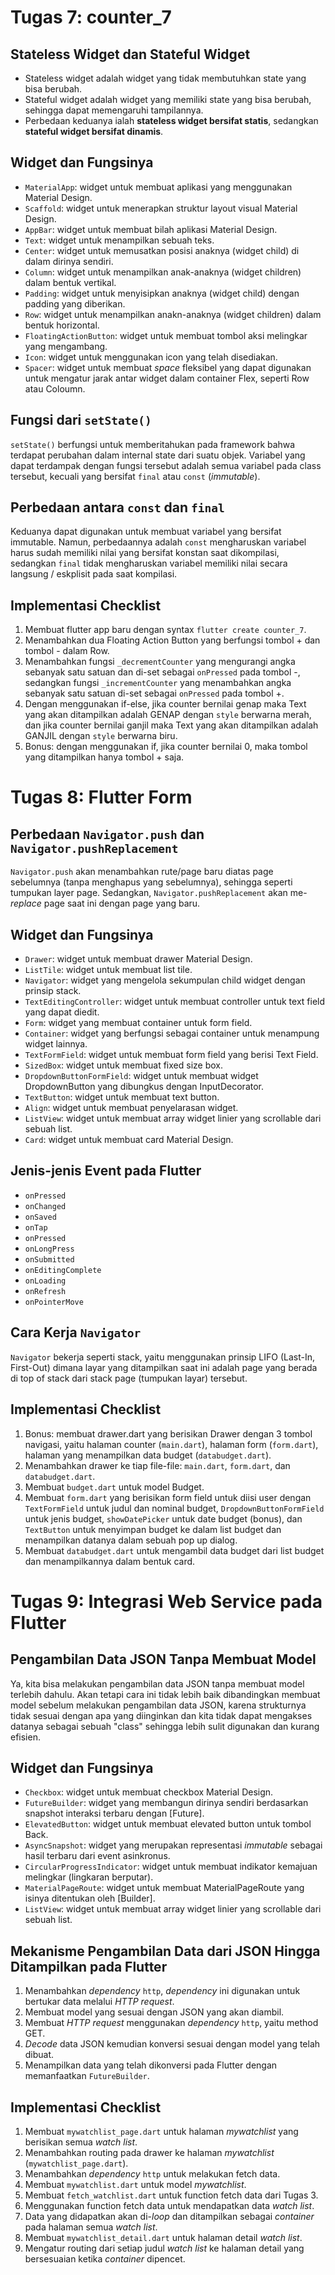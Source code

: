 # **Tugas 7: counter_7**

## Stateless Widget dan Stateful Widget
- Stateless widget adalah widget yang tidak membutuhkan state yang bisa berubah.
- Stateful widget adalah widget yang memiliki state yang bisa berubah, sehingga dapat memengaruhi tampilannya.
- Perbedaan keduanya ialah **stateless widget bersifat statis**, sedangkan **stateful widget bersifat dinamis**.

## Widget dan Fungsinya
- `MaterialApp`: widget untuk membuat aplikasi yang menggunakan Material Design.
- `Scaffold`: widget untuk menerapkan struktur layout visual Material Design.
- `AppBar`: widget untuk membuat bilah aplikasi Material Design.
- `Text`: widget untuk menampilkan sebuah teks.
- `Center`: widget untuk memusatkan posisi anaknya (widget child) di dalam dirinya sendiri.
- `Column`: widget untuk menampilkan anak-anaknya (widget children) dalam bentuk vertikal.
- `Padding`: widget untuk menyisipkan anaknya (widget child) dengan padding yang diberikan. 
- `Row`: widget untuk menampilkan anakn-anaknya (widget children) dalam bentuk horizontal.
- `FloatingActionButton`: widget untuk membuat tombol aksi melingkar yang mengambang.
- `Icon`: widget untuk menggunakan icon yang telah disediakan.
- `Spacer`: widget untuk membuat *space* fleksibel yang dapat digunakan untuk mengatur jarak antar widget dalam container Flex, seperti Row atau Coloumn.

## Fungsi dari `setState()`
`setState()` berfungsi untuk memberitahukan pada framework bahwa terdapat perubahan dalam internal state dari suatu objek.
Variabel yang dapat terdampak dengan fungsi tersebut adalah semua variabel pada class tersebut, kecuali yang bersifat `final` atau `const` (*immutable*). 

## Perbedaan antara `const` dan `final`
Keduanya dapat digunakan untuk membuat variabel yang bersifat immutable. Namun, perbedaannya adalah `const` mengharuskan variabel harus sudah memiliki nilai yang bersifat konstan saat dikompilasi, sedangkan `final` tidak mengharuskan variabel memiliki nilai secara langsung / eskplisit pada saat kompilasi.

## Implementasi Checklist
1. Membuat flutter app baru dengan syntax `flutter create counter_7`.
2. Menambahkan dua Floating Action Button yang berfungsi tombol + dan tombol - dalam Row.
3. Menambahkan fungsi `_decrementCounter` yang mengurangi angka sebanyak satu satuan dan di-set sebagai `onPressed` pada tombol -, sedangkan fungsi `_incrementCounter` yang menambahkan angka sebanyak satu satuan di-set sebagai `onPressed` pada tombol +.
4. Dengan menggunakan if-else, jika counter bernilai genap maka Text yang akan ditampilkan adalah GENAP dengan `style` berwarna merah, dan jika counter bernilai ganjil maka Text yang akan ditampilkan adalah GANJIL dengan `style` berwarna biru.
5. Bonus: dengan menggunakan if, jika counter bernilai 0, maka tombol yang ditampilkan hanya tombol + saja.


# **Tugas 8: Flutter Form**

## Perbedaan `Navigator.push` dan `Navigator.pushReplacement`
`Navigator.push` akan menambahkan rute/page baru diatas page sebelumnya (tanpa menghapus yang sebelumnya), sehingga seperti tumpukan layer page. Sedangkan, `Navigator.pushReplacement` akan me-*replace* page saat ini dengan page yang baru. 

## Widget dan Fungsinya
- `Drawer`: widget untuk membuat drawer Material Design.
- `ListTile`: widget untuk membuat list tile.
- `Navigator`: widget yang mengelola sekumpulan child widget dengan prinsip stack.
- `TextEditingController`: widget untuk membuat controller untuk text field yang dapat diedit.
- `Form`: widget yang membuat container untuk form field.
- `Container`: widget yang berfungsi sebagai container untuk menampung widget lainnya.
- `TextFormField`: widget untuk membuat form field yang berisi Text Field.
- `SizedBox`: widget untuk membuat fixed size box.
- `DropdownButtonFormField`: widget untuk membuat widget DropdownButton yang dibungkus dengan InputDecorator.
- `TextButton`: widget untuk membuat text button.
- `Align`: widget untuk membuat penyelarasan widget.
- `ListView`: widget untuk membuat array widget linier yang scrollable dari sebuah list.
- `Card`: widget untuk membuat card Material Design.

## Jenis-jenis Event pada Flutter
- `onPressed`
- `onChanged`
- `onSaved`
- `onTap`
- `onPressed`
- `onLongPress`
- `onSubmitted`
- `onEditingComplete`
- `onLoading`
- `onRefresh`
- `onPointerMove`

## Cara Kerja `Navigator`
`Navigator` bekerja seperti stack, yaitu menggunakan prinsip LIFO (Last-In, First-Out) dimana layar yang ditampilkan saat ini adalah page yang berada di top of stack dari stack page (tumpukan layar) tersebut. 

## Implementasi Checklist
1. Bonus: membuat drawer.dart yang berisikan Drawer dengan 3 tombol navigasi, yaitu halaman counter (`main.dart`), halaman form (`form.dart`), halaman yang menampilkan data budget (`databudget.dart`).
2. Menambahkan drawer ke tiap file-file: `main.dart`, `form.dart`, dan `databudget.dart`.
3. Membuat `budget.dart` untuk model Budget.
4. Membuat `form.dart` yang berisikan form field untuk diisi user dengan `TextFormField` untuk judul dan nominal budget, `DropdownButtonFormField` untuk jenis budget, `showDatePicker` untuk date budget (bonus), dan `TextButton` untuk menyimpan budget ke dalam list budget dan menampilkan datanya dalam sebuah pop up dialog. 
5. Membuat `databudget.dart` untuk mengambil data budget dari list budget dan menampilkannya dalam bentuk card.

# **Tugas 9: Integrasi Web Service pada Flutter**

## Pengambilan Data JSON Tanpa Membuat Model
Ya, kita bisa melakukan pengambilan data JSON tanpa membuat model terlebih dahulu. Akan tetapi cara ini tidak lebih baik dibandingkan membuat model sebelum melakukan pengambilan data JSON, karena strukturnya tidak sesuai dengan apa yang diinginkan dan kita tidak dapat mengakses datanya sebagai sebuah "class" sehingga lebih sulit digunakan dan kurang efisien.

## Widget dan Fungsinya
- `Checkbox`: widget untuk membuat checkbox Material Design.
- `FutureBuilder`: widget yang membangun dirinya sendiri berdasarkan snapshot interaksi terbaru dengan [Future].
- `ElevatedButton`: widget untuk membuat elevated button untuk tombol Back.
- `AsyncSnapshot`: widget yang merupakan representasi *immutable* sebagai hasil terbaru dari event asinkronus.
- `CircularProgressIndicator`: widget untuk membuat indikator kemajuan melingkar (lingkaran berputar).
- `MaterialPageRoute`: widget untuk membuat MaterialPageRoute yang isinya ditentukan oleh [Builder].
- `ListView`: widget untuk membuat array widget linier yang scrollable dari sebuah list.

## Mekanisme Pengambilan Data dari JSON Hingga Ditampilkan pada Flutter
1. Menambahkan *dependency* `http`, *dependency* ini digunakan untuk bertukar data melalui *HTTP request*.
2. Membuat model yang sesuai dengan JSON yang akan diambil.
3. Membuat *HTTP request* menggunakan *dependency* `http`, yaitu method GET.
4. *Decode* data JSON kemudian konversi sesuai dengan model yang telah dibuat.
5. Menampilkan data yang telah dikonversi pada Flutter dengan memanfaatkan `FutureBuilder`.

## Implementasi Checklist
1. Membuat `mywatchlist_page.dart` untuk halaman *mywatchlist* yang berisikan semua *watch list*.
2. Menambahkan routing pada drawer ke halaman *mywatchlist* (`mywatchlist_page.dart`).
3. Menambahkan *dependency* `http` untuk melakukan fetch data.
4. Membuat `mywatchlist.dart` untuk model *mywatchlist*.
5. Membuat `fetch_watchlist.dart` untuk function fetch data dari Tugas 3. 
6. Menggunakan function fetch data untuk mendapatkan data *watch list*.
7. Data yang didapatkan akan di-*loop* dan ditampilkan sebagai *container* pada halaman semua *watch list*.
8. Membuat `mywatchlist_detail.dart` untuk halaman detail *watch list*.
9. Mengatur routing dari setiap judul *watch list* ke halaman detail yang bersesuaian ketika *container* dipencet.